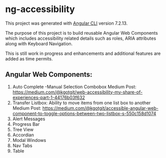 # ng-accessibility

This project was generated with [Angular CLI](https://github.com/angular/angular-cli) version 7.2.13.

The purpose of this project is to build reusable Angular Web Components which includes accessibility related details such as roles, ARIA attributes along with Keyboard Navigation.

This is still work in progress and enhancements and additional features are added as time permits.

## Angular Web Components:

1) Auto Complete -Manual Selection Combobox
Medium Post:  https://medium.com/@kgotgit/web-accessibility-my-share-of-experiences-part-1-44176b03f632
2) Transfer Listbox: Ability to move items from one list box to another
Medium Post:  https://medium.com/@kgotgit/accessible-angular-web-component-to-toggle-options-between-two-listbox-s-550c158d1074
3) Alert Messages
4) Progress Bar
5) Tree View
6) Accordian
7) Modal Windows
8) Nav Tabs
9) Table



